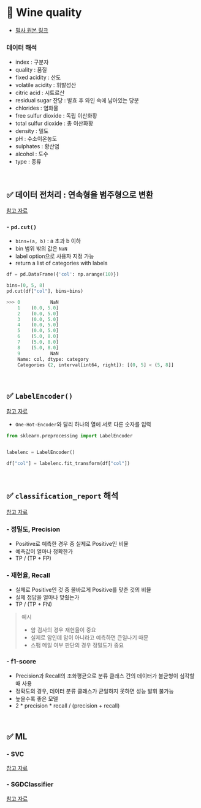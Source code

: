 # 🦁 Wine quality

* [필사 원본 링크](https://www.kaggle.com/code/vishalyo990/prediction-of-quality-of-wine/notebook)

### 데이터 해석 
* index : 구분자
* quality : 품질
* fixed acidity : 산도
* volatile acidity : 휘발성산
* citric acid : 시트르산
* residual sugar 잔당 : 발효 후 와인 속에 남아있는 당분
* chlorides : 염화물
* free sulfur dioxide : 독립 이산화황
* total sulfur dioxide : 총 이산화황
* density : 밀도
* pH : 수소이온농도
* sulphates : 황산염
* alcohol : 도수
* type : 종류

<br>

## ✅ 데이터 전처리 : 연속형을 범주형으로 변환
[참고 자료](https://rfriend.tistory.com/521)


### - `pd.cut()`
* `bins=(a, b)` : a 초과 b 이하
* bin 범위 밖의 값은 `NaN`
* label option으로 사용자 지정 가능
* return a list of categories with labels

```python
df = pd.DataFrame({'col': np.arange(10)})

bins=(0, 5, 8)
pd.cut(df["col"], bins=bins)

>>> 0           NaN
    1    (0.0, 5.0]
    2    (0.0, 5.0]
    3    (0.0, 5.0]
    4    (0.0, 5.0]
    5    (0.0, 5.0]
    6    (5.0, 8.0]
    7    (5.0, 8.0]
    8    (5.0, 8.0]
    9           NaN
    Name: col, dtype: category
    Categories (2, interval[int64, right]): [(0, 5] < (5, 8]]
```
<br>


## ✅ `LabelEncoder()`
[참고 자료](https://mizykk.tistory.com/10)

* `One-Hot-Encoder`와 달리 하나의 열에 서로 다른 숫자를 입력

```python
from sklearn.preprocessing import LabelEncoder


labelenc = LabelEncoder()

df["col"] = labelenc.fit_transform(df["col"])
```




<br>

## ✅ `classification_report` 해석
[참고 자료](https://velog.io/@ljs7463/%EB%A8%B8%EC%8B%A0%EB%9F%AC%EB%8B%9D-%EB%AA%A8%EB%8D%B8-%ED%8F%89%EA%B0%80%EC%A0%95%EB%B0%80%EB%8F%84%EC%9E%AC%ED%98%84%EC%9C%A8f1-score%EB%93%B1)

### - 정밀도, Precision
  * Positive로 예측한 경우 중 실제로 Positive인 비율
  * 예측값이 얼마나 정확한가 
  * TP / (TP + FP)
### - 재현율, Recall
  * 실제로 Positive인 것 중 올바르게 Positive를 맞춘 것의 비율
  * 실제 정답을 얼마나 맞췄는가
  * TP / (TP + FN)
  
> 예시 <br>
> * 암 검사의 경우 재현율이 중요
> * 실제로 암인데 암이 아니라고 예측하면 큰일나기 때문
> * 스팸 메일 여부 판단의 경우 정밀도가 중요


### - f1-score
* Precision과 Recall의 조화평균으로 분류 클래스 간의 데이터가 불균형이 심각할 때 사용
* 정확도의 경우, 데이터 분류 클래스가 균일하지 못하면 성능 발휘 불가능
* 높을수록 좋은 모델
* 2 * precision * recall / (precision + recall)

<br>

## ✅ ML
### - SVC
[참고 자료](https://inuplace.tistory.com/600)

### - SGDClassifier
[참고 자료](https://codingsmu.tistory.com/97)